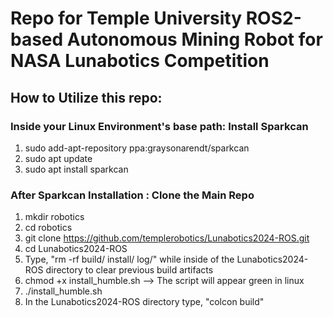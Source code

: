 # Repo for Temple University ROS2-based Autonomous Mining Robot for NASA Lunabotics Competition

## How to Utilize this repo:

### Inside your Linux Environment's base path: Install Sparkcan
1. sudo add-apt-repository ppa:graysonarendt/sparkcan
2. sudo apt update
3. sudo apt install sparkcan

### After Sparkcan Installation : Clone the Main Repo
1. mkdir robotics
2. cd robotics
3. git clone https://github.com/templerobotics/Lunabotics2024-ROS.git
4. cd Lunabotics2024-ROS
5. Type, "rm -rf build/ install/ log/" while inside of the Lunabotics2024-ROS directory to clear previous build artifacts 
6. chmod +x install_humble.sh --> The script will appear green in linux
7. ./install_humble.sh
8. In the Lunabotics2024-ROS directory type, "colcon build"


